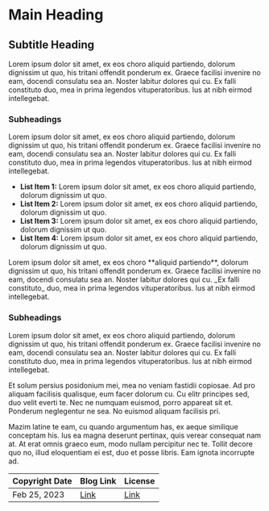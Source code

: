 <!-- INSTRUCTIONS:

You can use this template to see the default layout of an article, and also the table details at the bottom. Feel free to use this template and copy your original article data inside taken from the main website.

If you have any questions or need assistance, please do get in touch. I will try help as much as I can when I am available.

-->

# Main Heading

## Subtitle Heading

<p>Lorem ipsum dolor sit amet, ex eos choro aliquid partiendo, dolorum dignissim ut quo, his tritani offendit ponderum ex. Graece facilisi invenire no eam, docendi consulatu sea an. Noster labitur dolores qui cu. Ex falli constituto duo, mea in prima legendos vituperatoribus. Ius at nibh eirmod intellegebat.</p>

### Subheadings

<p>Lorem ipsum dolor sit amet, ex eos choro aliquid partiendo, dolorum dignissim ut quo, his tritani offendit ponderum ex. Graece facilisi invenire no eam, docendi consulatu sea an. Noster labitur dolores qui cu. Ex falli constituto duo, mea in prima legendos vituperatoribus. Ius at nibh eirmod intellegebat.</p>

<ul>
  <li><b>List Item 1:</b> Lorem ipsum dolor sit amet, ex eos choro aliquid partiendo, dolorum dignissim ut quo.</li>
  <li><b>List Item 2:</b> Lorem ipsum dolor sit amet, ex eos choro aliquid partiendo, dolorum dignissim ut quo.</li>
  <li><b>List Item 3:</b> Lorem ipsum dolor sit amet, ex eos choro aliquid partiendo, dolorum dignissim ut quo.</li>
  <li><b>List Item 4:</b> Lorem ipsum dolor sit amet, ex eos choro aliquid partiendo, dolorum dignissim ut quo.</li>
</ul>

<p>Lorem ipsum dolor sit amet, ex eos choro **aliquid partiendo**, dolorum dignissim ut quo, his tritani offendit ponderum ex. Graece facilisi invenire no eam, docendi consulatu sea an. Noster labitur dolores qui cu. _Ex falli constituto_ duo, mea in prima legendos vituperatoribus. Ius at nibh eirmod intellegebat.</p>

### Subheadings

<p>Lorem ipsum dolor sit amet, ex eos choro aliquid partiendo, dolorum dignissim ut quo, his tritani offendit ponderum ex. Graece facilisi invenire no eam, docendi consulatu sea an. Noster labitur dolores qui cu. Ex falli constituto duo, mea in prima legendos vituperatoribus. Ius at nibh eirmod intellegebat.</p>

<p>Et solum persius posidonium mei, mea no veniam fastidii copiosae. Ad pro aliquam facilisis qualisque, eum facer dolorum cu. Cu elitr principes sed, duo velit everti te. Nec ne numquam euismod, porro appareat sit et. Ponderum neglegentur ne sea. No euismod aliquam facilisis pri.</p>

<p>Mazim latine te eam, cu quando argumentum has, ex aeque similique conceptam his. Ius ea magna deserunt pertinax, quis verear consequat nam at. At erat omnis graeco eum, modo nullam percipitur nec te. Tollit decore quo no, illud eloquentiam ei est, duo et posse libris. Eam ignota incorrupte ad.</p>

| Copyright Date | Blog Link | License | 
| --- | --- | --- |
| Feb 25, 2023 | [Link](# "Article Title Here") | [Link](https://profcybernaught.hashnode.dev/license-usage "License Agreement - Cybersecurity Blog - ProfCyberNaught") |
